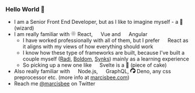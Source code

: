 ### Hello World 👋

- I am a Senior Front End Developer, but as I like to imagine myself - a 🧙 (wizard)
- I am really familiar with <img src="/react.svg" height="14px" width="14px"/> React, <img src="https://raw.githubusercontent.com/simple-icons/simple-icons/develop/icons/vue-dot-js.svg" height="14px" width="14px"/> Vue and <img src="https://raw.githubusercontent.com/simple-icons/simple-icons/develop/icons/angular.svg" height="14px" width="14px"/> Angular
  - I have worked professionally with all of them, but I prefer <img src="https://raw.githubusercontent.com/simple-icons/simple-icons/develop/icons/react.svg" height="14px" width="14px"/> React as it aligns with my views of how everything should work
  - I know how these type of frameworks are built, because I've built a couple myself ([Radi](https://radi.js.org), [Boldom](https://boldom.js.org), [Synks](https://github.com/Marcisbee/synks)) mainly as a learning experience
  - So picking up a new one like <img src="https://raw.githubusercontent.com/simple-icons/simple-icons/develop/icons/svelte.svg" height="14px" width="14px"/> Svelte is a 🍰 (piece of cake)
- Also really familiar with <img src="https://raw.githubusercontent.com/simple-icons/simple-icons/develop/icons/node-dot-js.svg" height="14px" width="14px"/> Node.js, <img src="https://raw.githubusercontent.com/simple-icons/simple-icons/develop/icons/graphql.svg" height="14px" width="14px"/> GraphQL, <img src="https://raw.githubusercontent.com/simple-icons/simple-icons/develop/icons/deno.svg" height="14px" width="14px"/> Deno, any css preprocessor etc. (more info at [marcisbee.com](https://marcisbee.com))
- Reach me [@marcisbee](https://twitter.com/marcisbee) on Twitter
